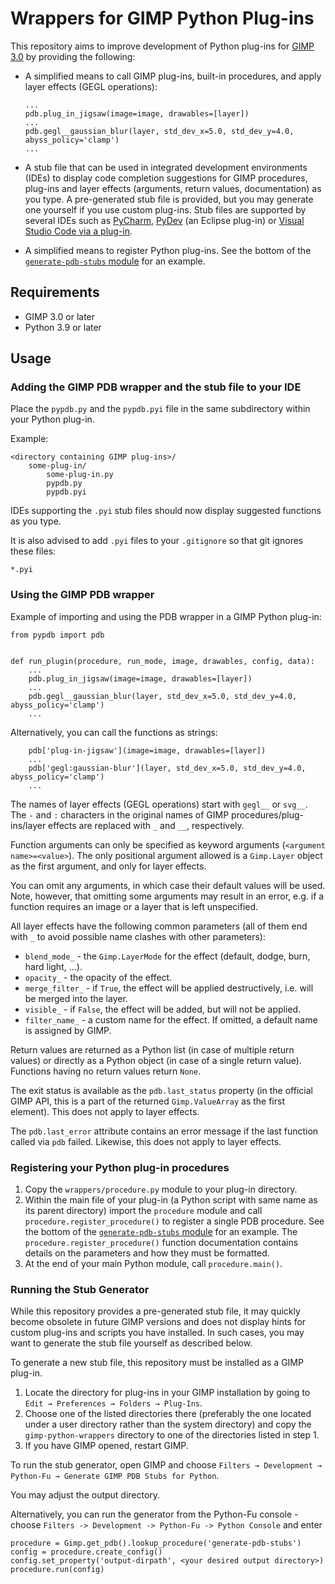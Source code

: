 # Wrappers for GIMP Python Plug-ins

This repository aims to improve development of Python plug-ins for [GIMP 3.0](https://www.gimp.org/downloads/devel/) by providing the following:

* A simplified means to call GIMP plug-ins, built-in procedures, and apply layer effects (GEGL operations):
  ```
  ...
  pdb.plug_in_jigsaw(image=image, drawables=[layer])
  ...
  pdb.gegl__gaussian_blur(layer, std_dev_x=5.0, std_dev_y=4.0, abyss_policy='clamp')
  ...
  ```

* A stub file that can be used in integrated development environments (IDEs) to display code completion suggestions for GIMP procedures, plug-ins and layer effects (arguments, return values, documentation) as you type. A pre-generated stub file is provided, but you may generate one yourself if you use custom plug-ins. Stub files are supported by several IDEs such as [PyCharm](https://www.jetbrains.com/help/pycharm/stubs.html), [PyDev](https://www.pydev.org/manual_101_install.html) (an Eclipse plug-in) or [Visual Studio Code via a plug-in](https://marketplace.visualstudio.com/items?itemName=ms-python.vscode-pylance).

* A simplified means to register Python plug-ins. See the bottom of the [`generate-pdb-stubs` module](generate-pdb-stubs/generate-pdb-stubs.py) for an example.


## Requirements

* GIMP 3.0 or later
* Python 3.9 or later


## Usage

### Adding the GIMP PDB wrapper and the stub file to your IDE

Place the `pypdb.py` and the `pypdb.pyi` file in the same subdirectory within your Python plug-in.

Example:

```
<directory containing GIMP plug-ins>/
    some-plug-in/
        some-plug-in.py
        pypdb.py
        pypdb.pyi
```

IDEs supporting the `.pyi` stub files should now display suggested functions as you type. 

It is also advised to add `.pyi` files to your `.gitignore` so that git ignores these files:

```
*.pyi
```


### Using the GIMP PDB wrapper

Example of importing and using the PDB wrapper in a GIMP Python plug-in:

```
from pypdb import pdb


def run_plugin(procedure, run_mode, image, drawables, config, data):
    ...
    pdb.plug_in_jigsaw(image=image, drawables=[layer])
    ...
    pdb.gegl__gaussian_blur(layer, std_dev_x=5.0, std_dev_y=4.0, abyss_policy='clamp')
    ...
```

Alternatively, you can call the functions as strings:

```
    pdb['plug-in-jigsaw'](image=image, drawables=[layer])
    ...
    pdb['gegl:gaussian-blur'](layer, std_dev_x=5.0, std_dev_y=4.0, abyss_policy='clamp')
    ...
```

The names of layer effects (GEGL operations) start with  `gegl__` or `svg__`.
The `-` and `:` characters in the original names of GIMP procedures/plug-ins/layer effects are replaced with `_` and `__`, respectively.

Function arguments can only be specified as keyword arguments (`<argument name>=<value>`).
The only positional argument allowed is a `Gimp.Layer` object as the first argument, and only for layer effects.

You can omit any arguments, in which case their default values will be used.
Note, however, that omitting some arguments may result in an error, e.g. if a function requires an image or a layer that is left unspecified.

All layer effects have the following common parameters (all of them end with `_` to avoid possible name clashes with other parameters):
* `blend_mode_` - the `Gimp.LayerMode` for the effect (default, dodge, burn, hard light, ...).
* `opacity_` - the opacity of the effect.
* `merge_filter_` - if ``True``, the effect will be applied destructively, i.e. will be merged into the layer.
* `visible_` - if ``False``, the effect will be added, but will not be applied.
* `filter_name_` - a custom name for the effect. If omitted, a default name is assigned by GIMP.

Return values are returned as a Python list (in case of multiple return values) or directly as a Python object (in case of a single return value). Functions having no return values return `None`.

The exit status is available as the `pdb.last_status` property (in the official GIMP API, this is a part of the returned `Gimp.ValueArray` as the first element). This does not apply to layer effects.

The `pdb.last_error` attribute contains an error message if the last function called via `pdb` failed. Likewise, this does not apply to layer effects.


### Registering your Python plug-in procedures

1. Copy the `wrappers/procedure.py` module to your plug-in directory.
2. Within the main file of your plug-in (a Python script with same name as its parent directory) import the `procedure` module and call `procedure.register_procedure()` to register a single PDB procedure. See the bottom of the [`generate-pdb-stubs` module](generate-pdb-stubs/generate-pdb-stubs.py) for an example. The `procedure.register_procedure()` function documentation contains details on the parameters and how they must be formatted.
3. At the end of your main Python module, call `procedure.main()`.


### Running the Stub Generator

While this repository provides a pre-generated stub file, it may quickly become obsolete in future GIMP versions and does not display hints for custom plug-ins and scripts you have installed.
In such cases, you may want to generate the stub file yourself as described below.

To generate a new stub file, this repository must be installed as a GIMP plug-in.

1. Locate the directory for plug-ins in your GIMP installation by going to `Edit → Preferences → Folders → Plug-Ins`.
2. Choose one of the listed directories there (preferably the one located under a user directory rather than the system directory) and copy the `gimp-python-wrappers` directory to one of the directories listed in step 1.
3. If you have GIMP opened, restart GIMP.

To run the stub generator, open GIMP and choose `Filters → Development → Python-Fu → Generate GIMP PDB Stubs for Python`.

You may adjust the output directory.

Alternatively, you can run the generator from the Python-Fu console - choose `Filters -> Development -> Python-Fu -> Python Console` and enter

```
procedure = Gimp.get_pdb().lookup_procedure('generate-pdb-stubs')
config = procedure.create_config()
config.set_property('output-dirpath', <your desired output directory>)
procedure.run(config)
```
